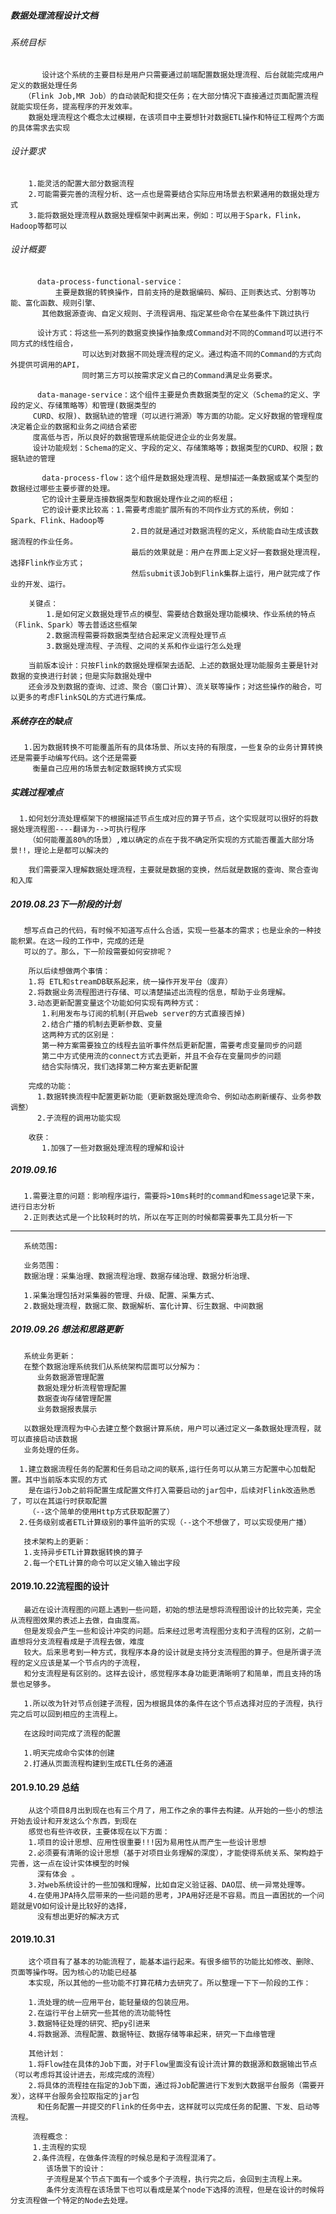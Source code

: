 ##### 数据处理流程设计文档

###### 系统目标
           设计这个系统的主要目标是用户只需要通过前端配置数据处理流程、后台就能完成用户定义的数据处理任务
       （Flink Job,MR Job）的自动装配和提交任务；在大部分情况下直接通过页面配置流程就能实现任务，提高程序的开发效率。
        数据处理流程这个概念太过模糊，在该项目中主要想针对数据ETL操作和特征工程两个方面的具体需求去实现
        
###### 设计要求
        1.能灵活的配置大部分数据流程
        2.可能需要完善的流程分析、这一点也是需要结合实际应用场景去积累通用的数据处理方式
        3.能将数据处理流程从数据处理框架中剥离出来，例如：可以用于Spark，Flink，Hadoop等都可以
        
        
###### 设计概要
       
          data-process-functional-service：
              主要是数据的转换操作，目前支持的是数据编码、解码、正则表达式、分割等功能、富化函数、规则引擎、
           其他数据源查询、自定义规则、子流程调用、指定某些命令在某些条件下跳过执行          
          
          设计方式：将这些一系列的数据变换操作抽象成Command对不同的Command可以进行不同方式的线性组合，
                    可以达到对数据不同处理流程的定义。通过构造不同的Command的方式向外提供可调用的API，
                    同时第三方可以按需求定义自己的Command满足业务要求。
        
          data-manage-service：这个组件主要是负责数据类型的定义（Schema的定义、字段的定义、存储策略等）和管理(数据类型的
         CURD、权限)、数据轨迹的管理（可以进行溯源）等方面的功能。定义好数据的管理程度决定着企业的数据和业务之间结合紧密
         度高低与否，所以良好的数据管理系统能促进企业的业务发展。
         设计功能规划：Schema的定义、字段的定义、存储策略等；数据类型的CURD、权限；数据轨迹的管理
           
           data-process-flow：这个组件是数据处理流程、是想描述一条数据或某个类型的数据经过哪些主要步骤的处理。
           它的设计主要是连接数据类型和数据处理作业之间的枢纽；
           它的设计要求比较高：1.需要考虑能扩展所有的不同作业方式的系统，例如：Spark、Flink、Hadoop等
                               2.目的就是通过对数据流程的定义，系统能自动生成该数据流程的作业任务。
                               最后的效果就是：用户在界面上定义好一套数据处理流程，选择Flink作业方式；
                               然后submit该Job到Flink集群上运行，用户就完成了作业的开发、运行。        
         
        关键点：
            1.是如何定义数据处理节点的模型、需要结合数据处理功能模块、作业系统的特点（Flink、Spark）等去普适这些框架
            2.数据流程需要将数据类型结合起来定义流程处理节点
            3.数据处理流程、子流程、之间的关系和作业运行怎么处理
        
        当前版本设计：只按Flink的数据处理框架去适配、上述的数据处理功能服务主要是针对数据的变换进行封装；但是实际数据处理中
        还会涉及到数据的查询、过滤、聚合（窗口计算）、流关联等操作；对这些操作的融合，可以更多的考虑FlinkSQL的方式进行集成。
        
        
        
##### 系统存在的缺点
       1.因为数据转换不可能覆盖所有的具体场景、所以支持的有限度，一些复杂的业务计算转换还是需要手动编写代码。这个还是需要
         衡量自己应用的场景去制定数据转换方式实现 
         
         
##### 实践过程难点
      1.如何划分流处理框架下的根据描述节点生成对应的算子节点，这个实现就可以很好的将数据处理流程图----翻译为-->可执行程序
        （如何能覆盖80%的场景）,难以确定的点在于我不确定所实现的方式能否覆盖大部分场景!!，理论上是都可以解决的
        
        我们需要深入理解数据处理流程，主要就是数据的变换，然后就是数据的查询、聚合查询和入库
        

##### 2019.08.23下一阶段的计划

       想写点自己的代码，有时候不知道写点什么合适，实现一些基本的需求；也是业余的一种技能积累。在这一段的工作中，完成的还是
       可以的了。那么，下一阶段需要如何安排呢？
       
        所以后续想做两个事情：
        1.将 ETL和streamDB联系起来，统一操作开发平台（废弃）
        2.将数据业务流程图进行存储、可以清楚描述出流程的信息，帮助于业务理解。
        3.动态更新配置变量这个功能如何实现有两种方式：
           1.利用发布与订阅的机制(开启web server的方式直接否掉)
           2.结合广播的机制去更新参数、变量
           这两种方式的区别是：
           第一种方案需要独立的线程去监听事件然后更新配置，需要考虑变量同步的问题
           第二中方式使用流的connect方式去更新，并且不会存在变量同步的问题
           结合实际情况，我们选择第二种方案去更新配置
       
        完成的功能：
          1.数据转换流程中配置更新功能（更新数据处理流命令、例如动态刷新缓存、业务参数调整）
          2.子流程的调用功能实现
          
        收获：
           1.加强了一些对数据处理流程的理解和设计
              
       
        
 ##### 2019.09.16 
       
       1.需要注意的问题：影响程序运行，需要将>10ms耗时的command和message记录下来，进行日志分析
       2.正则表达式是一个比较耗时的坑，所以在写正则的时候都需要事先工具分析一下     
    
   
   ---------------------------------------------------------------------------------------------------------------    
       系统范围:
       
       业务范围：
       数据治理：采集治理、数据流程治理、数据存储治理、数据分析治理、
       
       1.采集治理包括对采集器的管理、升级、配置、采集方式、
       2.数据处理流程，数据汇聚、数据解析、富化计算、衍生数据、中间数据
       
       
  ##### 2019.09.26 想法和思路更新
       系统业务更新：
       在整个数据治理系统我们从系统架构层面可以分解为：
          业务数据源管理配置
          数据处理分析流程管理配置
          数据查询存储管理配置
          业务数据报表展示 
          
       以数据处理流程为中心去建立整个数据计算系统，用户可以通过定义一条数据处理流程，就可以直接启动该数据
       业务处理的任务。
      
      1.建立数据流程任务的配置和任务启动之间的联系,运行任务可以从第三方配置中心加载配置。其中当前版本实现的方式
        是在运行Job之前将配置生成配置文件打入需要启动的jar包中，后续对Flink改造熟悉了，可以在其运行时获取配置
        （--这个简单的使用Http方式获取配置了）
      2.任务级别或者ETL计算级别的事件监听的实现（--这个不想做了，可以实现使用广播）
       
       技术架构上的更新：
       1.支持异步ETL计算数据转换的算子
       2.每一个ETL计算的命令可以定义输入输出字段
       
  #### 2019.10.22流程图的设计
       最近在设计流程图的问题上遇到一些问题，初始的想法是想将流程图设计的比较完美，完全从流程图效果的表述上去做，自由度高。
       但是发现会产生一些和设计冲突的问题。后来经过思考流程图分支和子流程的区别，之前一直想将分支流程看成是子流程去做，难度
       较大。后来思考到一种方式，我程序本身的设计就是支持分支流程图的算子。但是所谓子流程的定义应该是某一个节点内的子流程，
       和分支流程是有区别的。这样去设计，感觉程序本身功能更清晰明了和简单，而且支持的场景也足够多。 
       
       1.所以改为针对节点创建子流程，因为根据具体的条件在这个节点选择对应的子流程，执行完之后可以回到相应的主流程上。   
       
       在这段时间完成了流程的配置
       
       1.明天完成命令实体的创建
       2.打通从页面流程构建到生成ETL任务的通道
       
  #### 201.9.10.29 总结
        从这个项目8月出到现在也有三个月了，用工作之余的事件去构建。从开始的一些小的想法开始去设计和开发这么个东西，到现在
        感觉也有些许收获，主要体现在以下方面：
        1.项目的设计思想、应用性很重要!!!因为易用性从而产生一些设计思想
        2.必须要有清晰的设计思想（基于对项目业务理解的深度），才能使得系统关系、架构趋于完善，这一点在设计实体模型的时候
          深有体会 。
        3.对web系统设计的一些加强和理解，比如自定义验证器、DAO层、统一异常处理等。
        4.在使用JPA持久层带来的一些问题的思考，JPA用好还是不容易。而且一直困扰的一个问题就是VO如何设计是比较好的选择，
          没有想出更好的解决方式
  
  #### 2019.10.31  
       
        这个项目有了基本的功能流程了，能基本运行起来。有很多细节的功能比如修改、删除、页面等操作呀。因为核心的功能已经基
        本实现，所以其他的一些功能不打算花精力去研究了。所以整理一下下一阶段的工作：
        
        1.流处理的统一应用平台，能轻量级的包装应用。
        2.在运行平台上研究一些其他的流功能特性
        3.数据特征处理的研究、把py引进来
        4.将数据源、流程配置、数据特征、数据存储等串起来，研究一下血缘管理
        
        其他计划：         
        1.将Flow挂在具体的Job下面，对于Flow里面没有设计流计算的数据源和数据输出节点（可以考虑将其设计进去，形成完成的流程）
        2.将具体的流程挂在指定的Job下面，通过将Job配置进行下发到大数据平台服务（需要开发），这样平台服务会拉取指定的jar包
          和任务配置一并提交的Flink的任务中去，这样就可以完成任务的配置、下发、启动等流程。
          
         流程概念：
         1.主流程的实现         
         2.条件流程，在做条件流程的时候总是和子流程混淆了。
            该场景下的设计：
            子流程是某个节点下面有一个或多个子流程，执行完之后，会回到主流程上来。
            条件分支流程在该场景下也可以看成是某个node下选择的流程，但是在设计的时候将分支流程做一个特定的Node去处理。
            
            
          
          
      
                      
        
        
        
            
          
           
           
          
          
        
        
        
        
                
